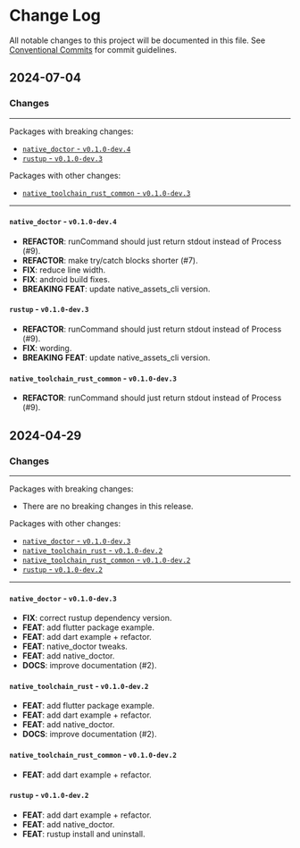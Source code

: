 # Change Log

All notable changes to this project will be documented in this file.
See [Conventional Commits](https://conventionalcommits.org) for commit guidelines.

## 2024-07-04

### Changes

---

Packages with breaking changes:

 - [`native_doctor` - `v0.1.0-dev.4`](#native_doctor---v010-dev4)
 - [`rustup` - `v0.1.0-dev.3`](#rustup---v010-dev3)

Packages with other changes:

 - [`native_toolchain_rust_common` - `v0.1.0-dev.3`](#native_toolchain_rust_common---v010-dev3)

---

#### `native_doctor` - `v0.1.0-dev.4`

 - **REFACTOR**: runCommand should just return stdout instead of Process (#9).
 - **REFACTOR**: make try/catch blocks shorter (#7).
 - **FIX**: reduce line width.
 - **FIX**: android build fixes.
 - **BREAKING** **FEAT**: update native_assets_cli version.

#### `rustup` - `v0.1.0-dev.3`

 - **REFACTOR**: runCommand should just return stdout instead of Process (#9).
 - **FIX**: wording.
 - **BREAKING** **FEAT**: update native_assets_cli version.

#### `native_toolchain_rust_common` - `v0.1.0-dev.3`

 - **REFACTOR**: runCommand should just return stdout instead of Process (#9).


## 2024-04-29

### Changes

---

Packages with breaking changes:

 - There are no breaking changes in this release.

Packages with other changes:

 - [`native_doctor` - `v0.1.0-dev.3`](#native_doctor---v010-dev3)
 - [`native_toolchain_rust` - `v0.1.0-dev.2`](#native_toolchain_rust---v010-dev2)
 - [`native_toolchain_rust_common` - `v0.1.0-dev.2`](#native_toolchain_rust_common---v010-dev2)
 - [`rustup` - `v0.1.0-dev.2`](#rustup---v010-dev2)

---

#### `native_doctor` - `v0.1.0-dev.3`

 - **FIX**: correct rustup dependency version.
 - **FEAT**: add flutter package example.
 - **FEAT**: add dart example + refactor.
 - **FEAT**: native_doctor tweaks.
 - **FEAT**: add native_doctor.
 - **DOCS**: improve documentation (#2).

#### `native_toolchain_rust` - `v0.1.0-dev.2`

 - **FEAT**: add flutter package example.
 - **FEAT**: add dart example + refactor.
 - **FEAT**: add native_doctor.
 - **DOCS**: improve documentation (#2).

#### `native_toolchain_rust_common` - `v0.1.0-dev.2`

 - **FEAT**: add dart example + refactor.

#### `rustup` - `v0.1.0-dev.2`

 - **FEAT**: add dart example + refactor.
 - **FEAT**: add native_doctor.
 - **FEAT**: rustup install and uninstall.

